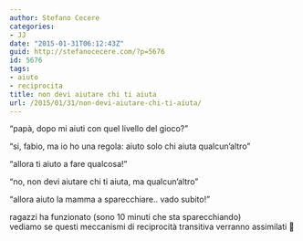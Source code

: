 ```yaml
---
author: Stefano Cecere
categories:
- JJ
date: "2015-01-31T06:12:43Z"
guid: http://stefanocecere.com/?p=5676
id: 5676
tags:
- aiuto
- reciprocita
title: non devi aiutare chi ti aiuta
url: /2015/01/31/non-devi-aiutare-chi-ti-aiuta/
---
```


&#8220;papà, dopo mi aiuti con quel livello del gioco?&#8221;
  
&#8220;si, fabio, ma io ho una regola: aiuto solo chi aiuta qualcun&#8217;altro&#8221;
  
&#8220;allora ti aiuto a fare qualcosa!&#8221;
  
&#8220;no, non devi aiutare chi ti aiuta, ma qualcun&#8217;altro&#8221;
  
&#8220;allora aiuto la mamma a sparecchiare.. vado subito!&#8221;

<div class="text_exposed_show">
  <p>
    ragazzi ha funzionato (sono 10 minuti che sta sparecchiando)<br /> vediamo se questi meccanismi di reciprocità transitiva verranno assimilati 🙂
  </p>
</div>